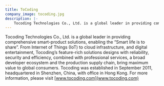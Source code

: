 ```yaml
---
title: ToCoding
company_image: tocoding.jpg
description: |-
    Tocoding Technologies Co., Ltd. is a global leader in providing comprehensive smart-product solutions, enabling the “Smart life is to share”.
---
```

Tocoding Technologies Co., Ltd. is a global leader in providing comprehensive smart-product solutions, enabling the “Smart life is to share”. From Internet of Things (IoT) to cloud infrastructure, and digital entertainment, Tocoding’s feature-rich solutions designs with reliability, security and efficiency, combined with professional services, a broad developer ecosystem and the production supply chain, bring maximum value to global consumers. Tocoding was established in September 2011, headquartered in Shenzhen, China, with office in Hong Kong. For more information, please visit [www.tocoding.com](www.tocoding.com)
